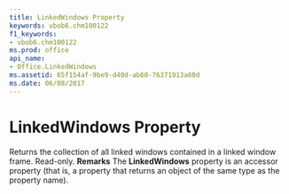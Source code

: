 ```yaml
---
title: LinkedWindows Property
keywords: vbob6.chm100122
f1_keywords:
- vbob6.chm100122
ms.prod: office
api_name:
- Office.LinkedWindows
ms.assetid: 65f154af-9be9-d40d-ab60-76371913a60d
ms.date: 06/08/2017
---
```



# LinkedWindows Property



Returns the collection of all linked windows contained in a linked window frame. Read-only.
 **Remarks**
The **LinkedWindows** property is an accessor property (that is, a property that returns an object of the same type as the property name).

